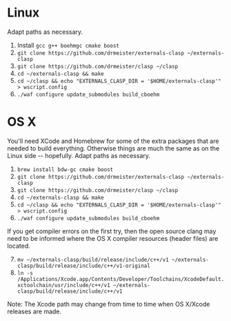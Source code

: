 # Linux
Adapt paths as necessary. 

1. Install `gcc g++ boehmgc cmake boost`
2. `git clone https://github.com/drmeister/externals-clasp ~/externals-clasp`
3. `git clone https://github.com/drmeister/clasp ~/clasp`
4. `cd ~/externals-clasp && make`
5. `cd ~/clasp && echo "EXTERNALS_CLASP_DIR = '$HOME/externals-clasp'" > wscript.config`
6. `./waf configure update_submodules build_cboehm`

# OS X
You'll need XCode and Homebrew for some of the extra packages that are needed to build everything. Otherwise things are much the same as on the Linux side -- hopefully. Adapt paths as necessary.

1. `brew install bdw-gc cmake boost`
2. `git clone https://github.com/drmeister/externals-clasp ~/externals-clasp`
3. `git clone https://github.com/drmeister/clasp ~/clasp`
4. `cd ~/externals-clasp && make`
5. `cd ~/clasp && echo "EXTERNALS_CLASP_DIR = '$HOME/externals-clasp'" > wscript.config`
6. `./waf configure update_submodules build_cboehm`

If you get compiler errors on the first try, then the open source clang may need to be informed where the OS X compiler resources (header files) are located.

7. `mv ~/externals-clasp/build/release/include/c++/v1 ~/externals-clasp/build/release/include/c++/v1-original`
8. `ln -s /Applications/Xcode.app/Contents/Developer/Toolchains/XcodeDefault.xctoolchain/usr/include/c++/v1 ~/externals-clasp/build/release/include/c++/v1`

Note: The Xcode path may change from time to time when OS X/Xcode releases are made.
